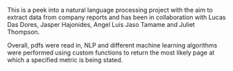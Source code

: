 This is a peek into a natural language processing project with the aim to extract data from company reports and has been in collaboration with Lucas Das Dores, 
Jasper Hajonides, Angel Luis Jaso Tamame and Juliet Thompson.

Overall, pdfs were read in, NLP and different machine learning algorithms were performed using custom functions to return the most likely page at which a 
specified metric is being stated. 
